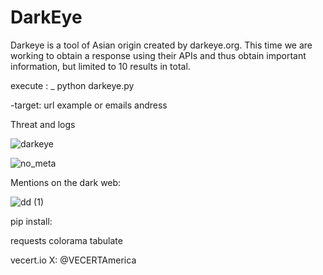 # DarkEye
Darkeye is a tool of Asian origin created by darkeye.org. This time we are working to obtain a response using their APIs and thus obtain important information, but limited to 10 results in total.

execute :   _    python darkeye.py

-target:  url example or emails andress

Threat and logs

![darkeye](https://github.com/user-attachments/assets/ace8944c-9d1c-4427-8a61-d93781e3f8b2)

![no_meta](https://github.com/user-attachments/assets/9ea31217-cec5-4fc3-8e57-0ca573bef8ee)

Mentions on the dark web:

![dd (1)](https://github.com/user-attachments/assets/63643a16-c5af-435b-81d5-26f1635abdf5)

pip install:

requests
colorama
tabulate

vecert.io  X: @VECERTAmerica
